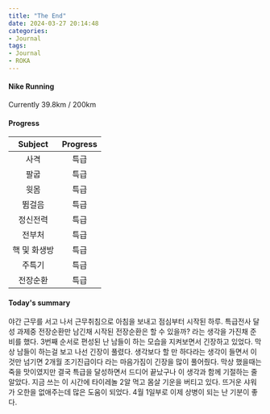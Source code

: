 ```yaml
---
title: "The End"
date: 2024-03-27 20:14:48
categories:
- Journal
tags:
- Journal
- ROKA
---
```



#### Nike Running
Currently 39.8km / 200km

#### Progress

| Subject      | Progress |
|:--------------:|:----------:|
| 사격         | 특급     |
| 팔굽         | 특급     |
| 윗몸         | 특급     |
| 뜀걸음       | 특급     |
| 정신전력     | 특급     |
| 전부처       | 특급     |
| 핵 및 화생방 | 특급     |
| 주특기       | 특급     |
| 전장순환     | 특급     |

#### Today's summary
야간 근무를 서고 나서 근무취침으로 아침을 보내고 점심부터 시작된 하루.
특급전사 달성 과제중 전장순환만 남긴채 시작된 전장순환은 할 수 있을까? 라는 생각을 가진채 준비를 했다.
3번째 순서로 편성된 난 남들이 하는 모습을 지켜보면서 긴장하고 있었다.
막상 남들이 하는걸 보고 나선 긴장이 풀렸다. 생각보다 할 만 하다라는 생각이 들면서 이것만 넘기면 2개월 조기진급이다 라는 마음가짐이 긴장을 많이 풀어줬다. 막상 했을때는 죽을 맛이였지만 결국 특급을 달성하면서 드디어 끝났구나 이 생각과 함께 기절하는 줄 알았다. 지금 쓰는 이 시간에 타이레놀 2알 먹고 몸살 기운을 버티고 있다. 뜨거운 샤워가 오한을 없애주는데 많은 도움이 되었다. 4월 1일부로 이제 상병이 되는 난 기분이 좋다.
